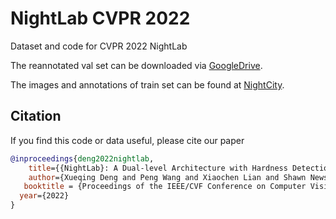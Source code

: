 # NightLab CVPR 2022
Dataset and code for CVPR 2022 NightLab

The reannotated val set can be downloaded via [GoogleDrive](https://drive.google.com/file/d/1AKKLatjlJSwypjhQgUsH3mJrxUKtcHS0/view?usp=sharing).

The images and annotations of train set can be found at [NightCity](https://dmcv.sjtu.edu.cn/people/phd/tanxin/NightCity/index.html).

## Citation
If you find this code or data useful, please cite our paper
```bibtex
@inproceedings{deng2022nightlab,
    title={{NightLab}: A Dual-level Architecture with Hardness Detection for Segmentation at Night},
    author={Xueqing Deng and Peng Wang and Xiaochen Lian and Shawn Newsam},
   booktitle = {Proceedings of the IEEE/CVF Conference on Computer Vision and Pattern Recognition (CVPR)},
  year={2022}
}
```
